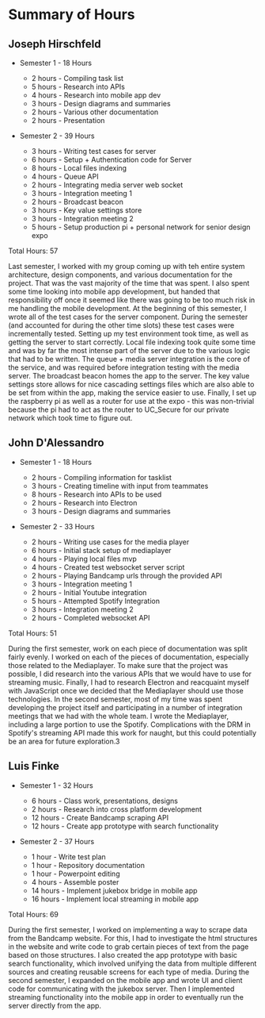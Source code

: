 # Summary of Hours

## Joseph Hirschfeld

- Semester 1 - 18 Hours
	- 2 hours - Compiling task list
	- 5 hours - Research into APIs
	- 4 hours - Research into mobile app dev
	- 3 hours - Design diagrams and summaries
	- 2 hours - Various other documentation
	- 2 hours - Presentation

- Semester 2 - 39 Hours
	- 3 hours - Writing test cases for server
	- 6 hours - Setup + Authentication code for Server
	- 8 hours - Local files indexing
	- 4 hours - Queue API
	- 2 hours - Integrating media server web socket
	- 3 hours - Integration meeting 1
	- 2 hours - Broadcast beacon
	- 3 hours - Key value settings store
	- 3 hours - Integration meeting 2
	- 5 hours - Setup production pi + personal network for senior design expo

Total Hours: 57

Last semester, I worked with my group coming up with teh entire system architecture, design components, and various documentation for the project. That was the vast majority of the time that was spent. I also spent some time looking into mobile app development, but handed that responsibility off once it seemed like there was going to be too much risk in me handling the mobile development. At the beginning of this semester, I wrote all of the test cases for the server component. During the semester (and accounted for during the other time slots) these test cases were incrementally tested. Setting up my test environment took time, as well as getting the server to start correctly. Local file indexing took quite some time and was by far the most intense part of the server due to the various logic that had to be written. The queue + media server integration is the core of the service, and was required before integration testing with the media server. The broadcast beacon homes the app to the server. The key value settings store allows for nice cascading settings files which are also able to be set from within the app, making the service easier to use. Finally, I set up the raspberry pi as well as a router for use at the expo - this was non-trivial because the pi had to act as the router to UC_Secure for our private network which took time to figure out.



## John D'Alessandro

- Semester 1 - 18 Hours
	- 2 hours - Compiling information for tasklist
	- 3 hours - Creating timeline with input from teammates
	- 8 hours - Research into APIs to be used
	- 2 hours - Research into Electron
	- 3 hours - Design diagrams and summaries

- Semester 2 - 33 Hours
	- 2 hours - Writing use cases for the media player
	- 6 hours - Initial stack setup of mediaplayer
	- 4 hours - Playing local files mvp
	- 4 hours - Created test websocket server script
	- 2 hours - Playing Bandcamp urls through the provided API
	- 3 hours - Integration meeting 1
	- 2 hours - Initial Youtube integration
	- 5 hours - Attempted Spotify Integration
	- 3 hours - Integration meeting 2
	- 2 hours - Completed websocket API

Total Hours: 51

During the first semester, work on each piece of documentation was split fairly evenly. I worked on each of the pieces of documentation, especially those related to the Mediaplayer. To make sure that the project was possible, I did research into the various APIs that we would have to use for streaming music. Finally, I had to research Electron and reacquaint myself with JavaScript once we decided that the Mediaplayer should use those technologies. In the second semester, most of my time was spent developing the project itself and participating in a number of integration meetings that we had with the whole team. I wrote the Mediaplayer, including a large portion to use the Spotify. Complications with the DRM in Spotify's streaming API made this work for naught, but this could potentially be an area for future exploration.3



## Luis Finke

- Semester 1 - 32 Hours
	- 6 hours - Class work, presentations, designs
	- 2 hours - Research into cross platform development
	- 12 hours - Create Bandcamp scraping API
	- 12 hours - Create app prototype with search functionality

- Semester 2 - 37 Hours
	- 1 hour - Write test plan
	- 1 hour - Repository documentation
	- 1 hour - Powerpoint editing
	- 4 hours - Assemble poster
	- 14 hours - Implement jukebox bridge in mobile app
	- 16 hours - Implement local streaming in mobile app

Total Hours: 69

During the first semester, I worked on implementing a way to scrape data from the Bandcamp website. For this, I had to investigate the html structures in the website and write code to grab certain pieces of text from the page based on those structures. I also created the app prototype with basic search functionality, which involved unifying the data from multiple different sources and creating reusable screens for each type of media. During the second semester, I expanded on the mobile app and wrote UI and client code for communicating with the jukebox server. Then I implemented streaming functionality into the mobile app in order to eventually run the server directly from the app.
